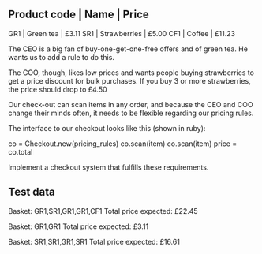 Product code | Name         | Price
-----------------------------------------
GR1          | Green tea    |   £3.11
SR1          | Strawberries |   £5.00
CF1          | Coffee       |  £11.23
 
The CEO is a big fan of buy-one-get-one-free offers and of green tea. He wants us to add a rule to do this.
 
The COO, though, likes low prices and wants people buying strawberries to get a price discount for bulk purchases. If you buy 3 or more strawberries, the price should drop to  £4.50
 
Our check-out can scan items in any order, and because the CEO and COO change their minds often, it needs to be flexible regarding our pricing rules.
 
The interface to our checkout looks like this (shown in ruby):
 
 co = Checkout.new(pricing_rules)
 co.scan(item)
 co.scan(item)
 price = co.total
 
Implement a checkout system that fulfills these requirements.
 
Test data
---------
 
Basket: GR1,SR1,GR1,GR1,CF1
Total price expected: £22.45
 
Basket: GR1,GR1
Total price expected: £3.11
 
Basket: SR1,SR1,GR1,SR1
Total price expected: £16.61